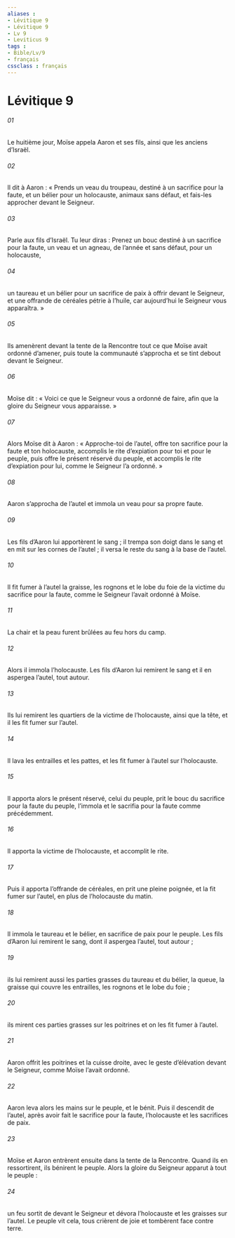 ```yaml
---
aliases : 
- Lévitique 9
- Lévitique 9
- Lv 9
- Leviticus 9
tags : 
- Bible/Lv/9
- français
cssclass : français
---
```


# Lévitique 9

###### 01
Le huitième jour, Moïse appela Aaron et ses fils, ainsi que les anciens d’Israël.
###### 02
Il dit à Aaron : « Prends un veau du troupeau, destiné à un sacrifice pour la faute, et un bélier pour un holocauste, animaux sans défaut, et fais-les approcher devant le Seigneur.
###### 03
Parle aux fils d’Israël. Tu leur diras : Prenez un bouc destiné à un sacrifice pour la faute, un veau et un agneau, de l’année et sans défaut, pour un holocauste,
###### 04
un taureau et un bélier pour un sacrifice de paix à offrir devant le Seigneur, et une offrande de céréales pétrie à l’huile, car aujourd’hui le Seigneur vous apparaîtra. »
###### 05
Ils amenèrent devant la tente de la Rencontre tout ce que Moïse avait ordonné d’amener, puis toute la communauté s’approcha et se tint debout devant le Seigneur.
###### 06
Moïse dit : « Voici ce que le Seigneur vous a ordonné de faire, afin que la gloire du Seigneur vous apparaisse. »
###### 07
Alors Moïse dit à Aaron : « Approche-toi de l’autel, offre ton sacrifice pour la faute et ton holocauste, accomplis le rite d’expiation pour toi et pour le peuple, puis offre le présent réservé du peuple, et accomplis le rite d’expiation pour lui, comme le Seigneur l’a ordonné. »
###### 08
Aaron s’approcha de l’autel et immola un veau pour sa propre faute.
###### 09
Les fils d’Aaron lui apportèrent le sang ; il trempa son doigt dans le sang et en mit sur les cornes de l’autel ; il versa le reste du sang à la base de l’autel.
###### 10
Il fit fumer à l’autel la graisse, les rognons et le lobe du foie de la victime du sacrifice pour la faute, comme le Seigneur l’avait ordonné à Moïse.
###### 11
La chair et la peau furent brûlées au feu hors du camp.
###### 12
Alors il immola l’holocauste. Les fils d’Aaron lui remirent le sang et il en aspergea l’autel, tout autour.
###### 13
Ils lui remirent les quartiers de la victime de l’holocauste, ainsi que la tête, et il les fit fumer sur l’autel.
###### 14
Il lava les entrailles et les pattes, et les fit fumer à l’autel sur l’holocauste.
###### 15
Il apporta alors le présent réservé, celui du peuple, prit le bouc du sacrifice pour la faute du peuple, l’immola et le sacrifia pour la faute comme précédemment.
###### 16
Il apporta la victime de l’holocauste, et accomplit le rite.
###### 17
Puis il apporta l’offrande de céréales, en prit une pleine poignée, et la fit fumer sur l’autel, en plus de l’holocauste du matin.
###### 18
Il immola le taureau et le bélier, en sacrifice de paix pour le peuple. Les fils d’Aaron lui remirent le sang, dont il aspergea l’autel, tout autour ;
###### 19
ils lui remirent aussi les parties grasses du taureau et du bélier, la queue, la graisse qui couvre les entrailles, les rognons et le lobe du foie ;
###### 20
ils mirent ces parties grasses sur les poitrines et on les fit fumer à l’autel.
###### 21
Aaron offrit les poitrines et la cuisse droite, avec le geste d’élévation devant le Seigneur, comme Moïse l’avait ordonné.
###### 22
Aaron leva alors les mains sur le peuple, et le bénit. Puis il descendit de l’autel, après avoir fait le sacrifice pour la faute, l’holocauste et les sacrifices de paix.
###### 23
Moïse et Aaron entrèrent ensuite dans la tente de la Rencontre. Quand ils en ressortirent, ils bénirent le peuple. Alors la gloire du Seigneur apparut à tout le peuple :
###### 24
un feu sortit de devant le Seigneur et dévora l’holocauste et les graisses sur l’autel. Le peuple vit cela, tous crièrent de joie et tombèrent face contre terre.
